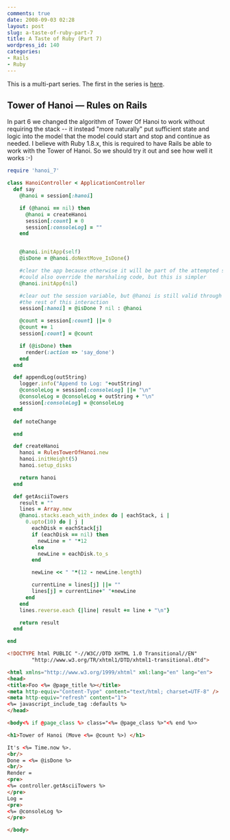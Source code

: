 ```yaml
---
comments: true
date: 2008-09-03 02:28
layout: post
slug: a-taste-of-ruby-part-7
title: A Taste of Ruby (Part 7)
wordpress_id: 140
categories:
- Rails
- Ruby
---
```



This is a multi-part series.  The first in the series is [here](/blog/a-taste-of-ruby).



## Tower of Hanoi &mdash; Rules on Rails


In part 6 we changed the algorithm of Tower Of Hanoi to work without requiring the stack -- it instead "more naturally" put sufficient state and logic into the model that the model could start and stop and continue as needed.  I believe with Ruby 1.8.x, this is required to have Rails be able to work with the Tower of Hanoi.  So we should try it out and see how well it works :-)

<!-- more -->


```ruby
require 'hanoi_7'

class HanoiController < ApplicationController
  def say
    @hanoi = session[:hanoi]

    if (@hanoi == nil) then
      @hanoi = createHanoi
      session[:count] = 0
      session[:consoleLog] = ""
    end


    @hanoi.initApp(self)
    @isDone = @hanoi.doNextMove_IsDone()

    #clear the app because otherwise it will be part of the attempted serialization
    #could also override the marshaling code, but this is simpler
    @hanoi.initApp(nil)

    #clear out the session variable, but @hanoi is still valid through
    #the rest of this interaction
    session[:hanoi] = @isDone ? nil : @hanoi

    @count = session[:count] ||= 0
    @count += 1
    session[:count] = @count

    if (@isDone) then
      render(:action => 'say_done')
    end
  end

  def appendLog(outString)
    logger.info("Append to Log: "+outString)
    @consoleLog = session[:consoleLog] ||= "\n"
    @consoleLog = @consoleLog + outString + "\n"
    session[:consoleLog] = @consoleLog
  end

  def noteChange

  end

  def createHanoi
    hanoi = RulesTowerOfHanoi.new
    hanoi.initHeight(5)
    hanoi.setup_disks

    return hanoi
  end

  def getAsciiTowers
    result = ""
    lines = Array.new
    @hanoi.stacks.each_with_index do | eachStack, i |
      0.upto(10) do | j |
        eachDisk = eachStack[j]
        if (eachDisk == nil) then
          newLine = " "*12
        else
          newLine = eachDisk.to_s
        end

        newLine << " "*(12 - newLine.length)

        currentLine = lines[j] ||= ""
        lines[j] = currentLine+" "+newLine
      end
    end
    lines.reverse.each {|line| result += line + "\n"}

    return result
  end

end
```


```html
<!DOCTYPE html PUBLIC "-//W3C//DTD XHTML 1.0 Transitional//EN"
        "http://www.w3.org/TR/xhtml1/DTD/xhtml1-transitional.dtd">

<html xmlns="http://www.w3.org/1999/xhtml" xml:lang="en" lang="en">
<head>
<title>Foo <%= @page_title %></title>
<meta http-equiv="Content-Type" content="text/html; charset=UTF-8" />
<meta http-equiv="refresh" content="1">
<%= javascript_include_tag :defaults %>
</head>

<body<% if @page_class %> class="<%= @page_class %>"<% end %>>

<h1>Tower of Hanoi (Move <%= @count %>) </h1>

It's <%= Time.now %>.
<br/>
Done = <%= @isDone %>
<br/>
Render =
<pre>
<%= controller.getAsciiTowers %>
</pre>
Log =
<pre>
<%= @consoleLog %>
</pre>

</body>
```
